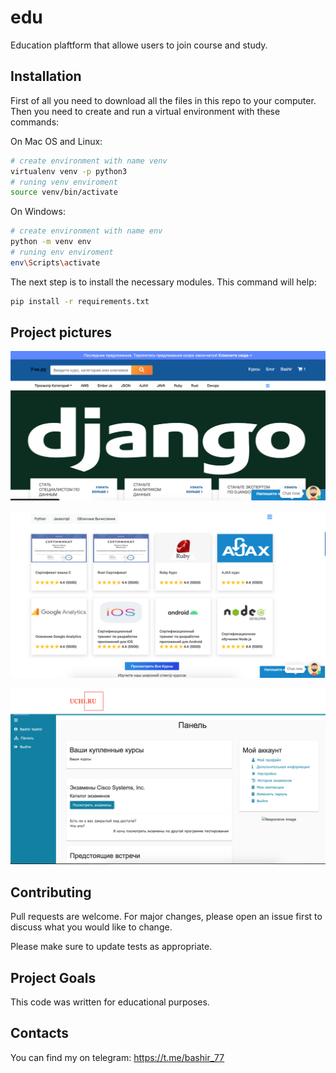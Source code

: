 # edu 

Education plaftform that allowe users to join course and study.

## Installation

First of all you need to download all the files in this repo to your computer. Then you need to create and run a virtual environment with these commands:

On Mac OS and Linux:
```bash
# create environment with name venv
virtualenv venv -p python3
# runing venv enviroment
source venv/bin/activate
```

On Windows:
```bash
# create environment with name env
python -m venv env
# runing env enviroment
env\Scripts\activate
```

The next step is to install the necessary modules. This command will help:
```bash
pip install -r requirements.txt
```


## Project pictures

![Screenshot](img1.png)

![Screenshot](img2.png)

![Screenshot](img3.png)

## Contributing

Pull requests are welcome. For major changes, please open an issue first
to discuss what you would like to change.

Please make sure to update tests as appropriate.

## Project Goals
This code was written for educational purposes.

## Contacts

You can find my on telegram: https://t.me/bashir_77
